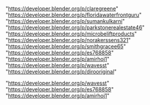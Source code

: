 "https://developer.blender.org/p/claregreene"
"https://developer.blender.org/p/floridawaterfrontguru"
"https://developer.blender.org/p/sumankulkarni"
"https://developer.blender.org/p/parkstonerealestate46"
"https://developer.blender.org/p/microbeliftproducts"
"https://developer.blender.org/p/norakerssens321"
"https://developer.blender.org/p/smithgracee65"
"https://developer.blender.org/p/es768858"
"https://developer.blender.org/p/amirhoj1"
"https://developer.blender.org/p/wavesst"
"https://developer.blender.org/p/dirooriginal"
 
"https://developer.blender.org/p/wavesst"
"https://developer.blender.org/p/es768858"
"https://developer.blender.org/p/amirhoj1"
 
